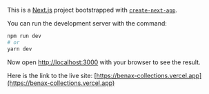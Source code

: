 This is a [Next.js](https://nextjs.org/) project bootstrapped with [`create-next-app`](https://github.com/vercel/next.js/tree/canary/packages/create-next-app).

You can run the development server with the command:

```bash
npm run dev
# or
yarn dev
```

Now open [http://localhost:3000](http://localhost:3000) with your browser to see the result.

Here is the link to the live site:
[https://benax-collections.vercel.app](https://benax-collections.vercel.app)
